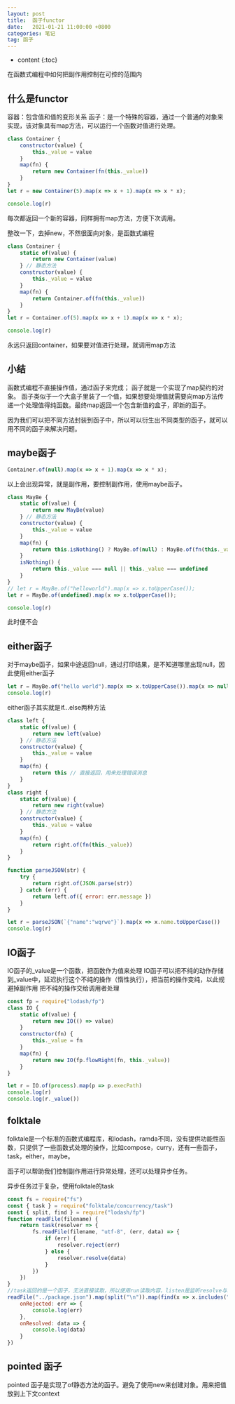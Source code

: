```yaml
---
layout: post
title:  函子functor
date:   2021-01-21 11:00:00 +0800
categories: 笔记
tag: 函子
---
```

* content
{:toc}

在函数式编程中如何把副作用控制在可控的范围内

## 什么是functor

容器：包含值和值的变形关系
函子：是一个特殊的容器，通过一个普通的对象来实现，该对象具有map方法，可以运行一个函数对值进行处理。

```js
class Container {
    constructor(value) {
        this._value = value
    }
    map(fn) {
        return new Container(fn(this._value))
    }
}
let r = new Container(5).map(x => x + 1).map(x => x * x);

console.log(r)

```

每次都返回一个新的容器，同样拥有map方法，方便下次调用。

整改一下，去掉new，不然很面向对象，是函数式编程

```js
class Container {
    static of(value) {
        return new Container(value)
    } // 静态方法
    constructor(value) {
        this._value = value
    }
    map(fn) {
        return Container.of(fn(this._value))
    }
}
let r = Container.of(5).map(x => x + 1).map(x => x * x);

console.log(r)
```

永远只返回container，如果要对值进行处理，就调用map方法

## 小结

函数式编程不直接操作值，通过函子来完成；
函子就是一个实现了map契约的对象。
函子类似于一个大盒子里装了一个值，如果想要处理值就需要向map方法传递一个处理值得纯函数。最终map返回一个包含新值的盒子，即新的函子。

因为我们可以把不同方法封装到函子中，所以可以衍生出不同类型的函子，就可以用不同的函子来解决问题。

## maybe函子

```js
Container.of(null).map(x => x + 1).map(x => x * x);
```

以上会出现异常，就是副作用，要控制副作用，使用maybe函子。

```js
class MayBe {
    static of(value) {
        return new MayBe(value)
    } // 静态方法
    constructor(value) {
        this._value = value
    }
    map(fn) {
        return this.isNothing() ? MayBe.of(null) : MayBe.of(fn(this._value))
    }
    isNothing() {
        return this._value === null || this._value === undefined
    }
}
// let r = MayBe.of("helloworld").map(x => x.toUpperCase());
let r = MayBe.of(undefined).map(x => x.toUpperCase());

console.log(r)
```

此时便不会

## either函子

对于maybe函子，如果中途返回null，通过打印结果，是不知道哪里出现null，因此使用either函子

```js
let r = MayBe.of("hello world").map(x => x.toUpperCase()).map(x => null).map(x => x.split(''));
console.log(r)
```

either函子其实就是if...else两种方法

```js
class left {
    static of(value) {
        return new left(value)
    } // 静态方法
    constructor(value) {
        this._value = value
    }
    map(fn) {
        return this // 直接返回，用来处理错误消息
    }
}
class right {
    static of(value) {
        return new right(value)
    } // 静态方法
    constructor(value) {
        this._value = value
    }
    map(fn) {
        return right.of(fn(this._value))
    }
}

function parseJSON(str) {
    try {
        return right.of(JSON.parse(str))
    } catch (err) {
        return left.of({ error: err.message })
    }
}

let r = parseJSON(`{"name":"wqrwe"}`).map(x => x.name.toUpperCase())
console.log(r)
```

## IO函子

IO函子的_value是一个函数，把函数作为值来处理
IO函子可以把不纯的动作存储到_value中，延迟执行这个不纯的操作（惰性执行），把当前的操作变纯，以此规避掉副作用
把不纯的操作交给调用者处理

```js
const fp = require("lodash/fp")
class IO {
    static of(value) {
        return new IO(() => value)
    }
    constructor(fn) {
        this._value = fn
    }
    map(fn) {
        return new IO(fp.flowRight(fn, this._value))
    }
}

let r = IO.of(process).map(p => p.execPath)
console.log(r)
console.log(r._value())
```

## folktale

folktale是一个标准的函数式编程库，和lodash，ramda不同，没有提供功能性函数，只提供了一些函数式处理的操作，比如compose，curry，还有一些函子，task，either，maybe。

函子可以帮助我们控制副作用进行异常处理，还可以处理异步任务。

异步任务过于复杂，使用folktale的task

```js
const fs = require("fs")
const { task } = require("folktale/concurrency/task")
const { split, find } = require("lodash/fp")
function readFile(filename) {
    return task(resolver => {
        fs.readFile(filename, "utf-8", (err, data) => {
            if (err) {
                resolver.reject(err)
            } else {
                resolver.resolve(data)
            }
        })
    })
}
//task返回的是一个函子，无法直接读取，所以使用run读取内容，listen是监听resolve与reject的方法
readFile("../package.json").map(split("\n")).map(find(x => x.includes("version"))).run().listen({
    onRejected: err => {
        console.log(err)
    },
    onResolved: data => {
        console.log(data)
    }
})
```

## pointed 函子

pointed 函子是实现了of静态方法的函子。避免了使用new来创建对象。用来把值放到上下文context
